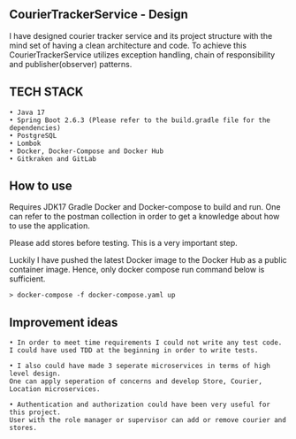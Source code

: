 ## CourierTrackerService - Design
I have designed courier tracker service and its project structure with the mind set of having a clean architecture and code.
To achieve this CourierTrackerService utilizes exception handling, chain of responsibility and publisher(observer) patterns.


## TECH STACK
    • Java 17
    • Spring Boot 2.6.3 (Please refer to the build.gradle file for the dependencies)
    • PostgreSQL
    • Lombok
    • Docker, Docker-Compose and Docker Hub
    • Gitkraken and GitLab

## How to use
Requires JDK17 Gradle Docker and Docker-compose to build and run. One can refer to the postman collection in order to get a knowledge about how to use the application.

Please add stores before testing. This is a very important step.

Luckily I have pushed the latest Docker image to the Docker Hub as a public container image. Hence, only docker compose run command below is sufficient.

    > docker-compose -f docker-compose.yaml up

## Improvement ideas
    • In order to meet time requirements I could not write any test code. I could have used TDD at the beginning in order to write tests.
    
    • I also could have made 3 seperate microservices in terms of high level design.
    One can apply seperation of concerns and develop Store, Courier, Location microservices.

    • Authentication and authorization could have been very useful for this project. 
    User with the role manager or supervisor can add or remove courier and stores.
